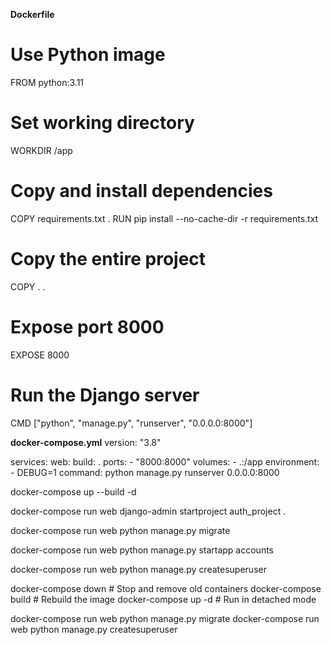 **Dockerfile**
# Use Python image
FROM python:3.11

# Set working directory
WORKDIR /app

# Copy and install dependencies
COPY requirements.txt .
RUN pip install --no-cache-dir -r requirements.txt

# Copy the entire project
COPY . .

# Expose port 8000
EXPOSE 8000

# Run the Django server
CMD ["python", "manage.py", "runserver", "0.0.0.0:8000"]




**docker-compose.yml**
version: "3.8"

services:
  web:
    build: .
    ports:
      - "8000:8000"
    volumes:
      - .:/app
    environment:
      - DEBUG=1
    command: python manage.py runserver 0.0.0.0:8000




docker-compose up --build -d

docker-compose run web django-admin startproject auth_project .

docker-compose run web python manage.py migrate

docker-compose run web python manage.py startapp accounts

docker-compose run web python manage.py createsuperuser


docker-compose down  # Stop and remove old containers
docker-compose build  # Rebuild the image
docker-compose up -d  # Run in detached mode


docker-compose run web python manage.py migrate
docker-compose run web python manage.py createsuperuser
